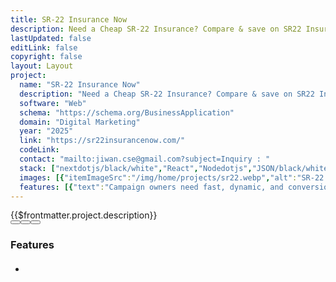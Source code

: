 ```yaml
---
title: SR-22 Insurance Now
description: Need a Cheap SR-22 Insurance? Compare & save on SR22 Insurance from top providers.
lastUpdated: false
editLink: false
copyright: false
layout: Layout
project:
  name: "SR-22 Insurance Now"
  description: "Need a Cheap SR-22 Insurance? Compare & save on SR22 Insurance from top providers."
  software: "Web"
  schema: "https://schema.org/BusinessApplication"
  domain: "Digital Marketing"
  year: "2025"
  link: "https://sr22insurancenow.com/"
  codeLink: 
  contact: "mailto:jiwan.cse@gmail.com?subject=Inquiry : "
  stack: ["nextdotjs/black/white","React","Nodedotjs","JSON/black/white","Axios/black/white","npm","pm2/black/white","digitalocean","lighthouse","bitbucket"]
  images: [{"itemImageSrc":"/img/home/projects/sr22.webp","alt":"SR-22 insurance Now"},{"itemImageSrc":"/img/projects/sr22/desktop_web_performance.webp","alt":"Desktop web performance"},{"itemImageSrc":"/img/projects/sr22/mobile_web_performance.webp","alt":"Mobile web performance"},{"itemImageSrc":"/img/projects/sr22/why_need_sr22.webp","alt":"why need sr22 insurance Now"},{"itemImageSrc":"/img/projects/sr22/how_to_get_sr22.webp","alt":"how to get sr22 insurance Now"},{"itemImageSrc":"/img/projects/sr22/landing_page.webp","alt":"Landing page sr22 insurance Now"},{"itemImageSrc":"/img/projects/sr22/states_map.webp","alt":"states map sr22 insurance Now"},{"itemImageSrc":"/img/projects/sr22/sr22_city.webp","alt":"sr22 city list"},{"itemImageSrc":"/img/projects/sr22/auto_complete_zip_code.webp","alt":"auto complete zip code sr22 insurance Now"},{"itemImageSrc":"/img/projects/sr22/render_json.webp","alt":"JSON reader for sr22 insurance Now"}]
  features: [{"text":"Campaign owners need fast, dynamic, and conversion-focused websites to maximize ROI from ad campaigns."},{"text":"Dynamic Landing Pages: Generated from a flexible JSON structure for quick deployment."},{"text":"Click-to-Call Ads: Location-based phone numbers to boost conversions."},{"text":"Auto-Complete Google Place API: Enhances user experience and reduces friction."},{"text":"Image Optimization: Ensures lightning-fast load speeds."},{"text":"Google Analytics Integration: Tracks performance for data-driven decisions."},{"text":"Custom Components: Built from scratch for full flexibility and scalability."},{"text":"Mobile Optimization & Accessibility: Ensures seamless experiences for all users."},{"text":"Dynamic Content: JSON-driven landing pages tailored for campaigns."},{"text":"Performance Optimization: WebP images and lazy loading for faster pages."},{"text":"SEO & Analytics: Designed to convert traffic into leads while tracking every interaction."}]
---
```

<div>
    <div class="col-12 ">
      <div class="my-2 text-l line-height-3">{{$frontmatter.project.description}}</div>
    </div>
    <div class="flex flex-column" itemscope itemtype="https://schema.org/SoftwareApplication">
      <div v-if="$frontmatter.project.images">
        <div class="card" v-if="$frontmatter.project.images.length != 1">
          <Galleria :value="$frontmatter.project.images" :responsiveOptions="responsiveOptions" :numVisible="5"
              :circular="true" :showItemNavigators="true" :showThumbnails="true" :pt="{
                  prevButton: { 'aria-label': 'Previous screen of project' },
                  nextButton: { 'aria-label': 'Next screen of project' }
              }">
              <template #item="slotProps">
                  <img :src="slotProps.item.itemImageSrc" :alt="slotProps.item.alt"
                      style="width: 100%; display: block" loading="eager" fetchpriority="high" />
              </template>
              <template #thumbnail="slotProps">
                  <img :src="slotProps.item.itemImageSrc" :alt="slotProps.item.alt" />
              </template>
          </Galleria>
        </div>
        <div class="card" v-else>
            <img :src="$frontmatter.project.images[0].itemImageSrc" :alt="$frontmatter.project.images[0].alt"
                style="width: 100%; display: block" loading="eager" fetchpriority="high" />
        </div>
      </div>
      <div class="col-12 ">
        <Stacks :stack="$frontmatter.project.stack" :other-skills="$frontmatter.project.otherSkills" />
      </div>
      <div class="col-12 pt-4">
        <link itemprop="applicationCategory" :href="$frontmatter.project.schema" />
        <div
          class="flex md:flex-row flex-column justify-content-center align-items-center gap-2 my-4 w-full max-w-96">
          <a v-if="$frontmatter.project.contact" :href="`$frontmatter.project.contact $frontmatter.project.name`" target="_blank"
              class="flex flex-row no-underline w-full">
              <Button label="Get Custom Code" icon="pi pi-inbox" severity="secondary" raised rounded
                  class="w-full" />
          </a>
          <a v-if="$frontmatter.project.link" :href="$frontmatter.project.link" target="_blank"
              class="flex flex-row no-underline w-full">
              <Button label="Live Demo" icon="pi pi-angle-double-right" severity="primary" raised
                  rounded class="w-full" />
          </a>
          <a v-if="$frontmatter.project.codeLink" :href="$frontmatter.project.codeLink" target="_blank"
              class="flex flex-row no-underline w-full">
              <Button label="Get Started" icon="pi pi-github" severity="secondary" raised rounded
                  class="w-full" />
          </a>
        </div>
      </div>
    </div>
</div>
<div class="flex flex-column px-4">
  <h3 class="my-2 text-l">Features</h3>
  <ul class="my-2 md:ml-3 text-sm">
    <li v-for="feature in $frontmatter.project.features" :key="feature.text"
      class="flex flex-row align-content-center line-height-3">
      <i class="pi pi-verified m-2 bg-primary" alt="arrow" style="font-size: 1rem;"></i>
      <h4 class="m-2 text-sm" v-html="feature.text"></h4>
    </li>
  </ul>
</div>

<script setup>
import { responsiveOptions } from "@data/responsive.js"
</script>
